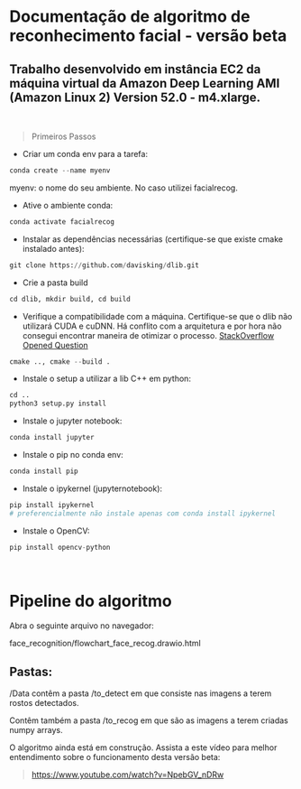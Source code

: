 # Documentação de algoritmo de reconhecimento facial - versão beta

## Trabalho desenvolvido em instância EC2 da máquina virtual da Amazon Deep Learning AMI (Amazon Linux 2) Version 52.0 - m4.xlarge.
</br>

> Primeiros Passos

- Criar um conda env para a tarefa: 

```python
conda create --name myenv
```
 myenv: o nome do seu ambiente. No caso utilizei facialrecog.

 - Ative o ambiente conda: 
 ```python
 conda activate facialrecog
 ```

- Instalar as dependências necessárias (certifique-se que existe cmake instalado antes): 

```python
git clone https://github.com/davisking/dlib.git
```
- Crie a pasta build
```python
cd dlib, mkdir build, cd build
```
- Verifique a compatibilidade com a máquina. Certifique-se que o dlib não utilizará CUDA e cuDNN. Há conflito com a arquitetura e por hora não consegui encontrar maneira de otimizar o processo.
[StackOverflow Opened Question](https://stackoverflow.com/questions/69966148/dlib-in-face-recognition-are-not-working-well-with-cuda-in-ec2-amazon-deeplearni)

```python
cmake .., cmake --build .
```
- Instale o setup a utilizar a lib C++ em python:
```python
cd ..
python3 setup.py install
```

- Instale o jupyter notebook:
```python
conda install jupyter
```

- Instale o pip no conda env:

```python
conda install pip
```

- Instale o ipykernel (jupyternotebook):

```python
pip install ipykernel
# preferencialmente não instale apenas com conda install ipykernel
```

- Instale o OpenCV:
```python
pip install opencv-python
```
</br>

# Pipeline do algoritmo

Abra o seguinte arquivo no navegador:

 face_recognition/flowchart_face_recog.drawio.html 
 
 ## Pastas:
 
 /Data contêm a pasta /to_detect em que consiste nas imagens a terem rostos detectados.

 Contêm também a pasta /to_recog em que são as imagens a terem criadas numpy arrays.

 O algoritmo ainda está em construção. Assista a este vídeo para melhor entendimento sobre o funcionamento desta versão beta:

 > https://www.youtube.com/watch?v=NpebGV_nDRw   